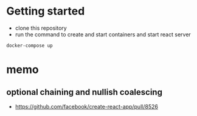 # Getting started
- clone this repository
- run the command to create and start containers and start react server
```
docker-compose up
```

# memo
## optional chaining and nullish coalescing
- https://github.com/facebook/create-react-app/pull/8526
